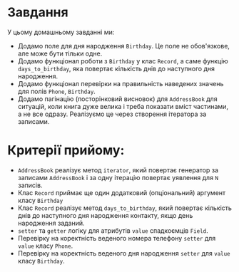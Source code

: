 # Завдання
У цьому домашньому завданні ми:

- Додамо поле для дня народження `Birthday`. Це поле не обов'язкове, але може бути тільки одне.
- Додамо функціонал роботи з `Birthday` у клас `Record`, а саме функцію `days_to_birthday`, яка повертає кількість днів до наступного дня народження.
- Додамо функціонал перевірки на правильність наведених значень для полів `Phone`, `Birthday`.
- Додамо пагінацію (посторінковий висновок) для `AddressBook` для ситуацій, коли книга дуже велика і треба показати вміст частинами, а не все одразу. Реалізуємо це через створення ітератора за записами.

# Критерії прийому:
- `AddressBook` реалізує метод `iterator`, який повертає генератор за записами `AddressBook` і за одну ітерацію повертає уявлення для `N` записів.
- Клас `Record` приймає ще один додатковий (опціональний) аргумент класу `Birthday`
- Клас `Record` реалізує метод `days_to_birthday`, який повертає кількість днів до наступного дня народження контакту, якщо день народження заданий.
- `setter` та `getter` логіку для атрибутів `value` спадкоємців `Field`.
- Перевірку на коректність веденого номера телефону `setter` для `value` класу `Phone`.
- Перевірку на коректність веденого дня народження `setter` для `value` класу `Birthday`.